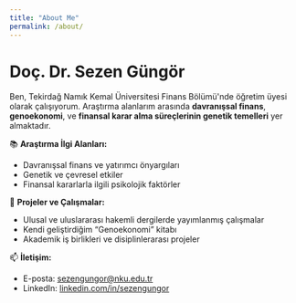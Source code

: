 ```yaml
---
title: "About Me"
permalink: /about/
---
```


# Doç. Dr. Sezen Güngör

Ben, Tekirdağ Namık Kemal Üniversitesi Finans Bölümü'nde öğretim üyesi olarak çalışıyorum. Araştırma alanlarım arasında **davranışsal finans**, **genoekonomi**, ve **finansal karar alma süreçlerinin genetik temelleri** yer almaktadır. 

📚 **Araştırma İlgi Alanları:**
- Davranışsal finans ve yatırımcı önyargıları
- Genetik ve çevresel etkiler
- Finansal kararlarla ilgili psikolojik faktörler

💼 **Projeler ve Çalışmalar:**
- Ulusal ve uluslararası hakemli dergilerde yayımlanmış çalışmalar
- Kendi geliştirdiğim “Genoekonomi” kitabı
- Akademik iş birlikleri ve disiplinlerarası projeler

📫 **İletişim:**
- E-posta: sezengungor@nku.edu.tr
- LinkedIn: [linkedin.com/in/sezengungor](https://www.linkedin.com/in/sezen-g%C3%BCng%C3%B6r-40235795/)
